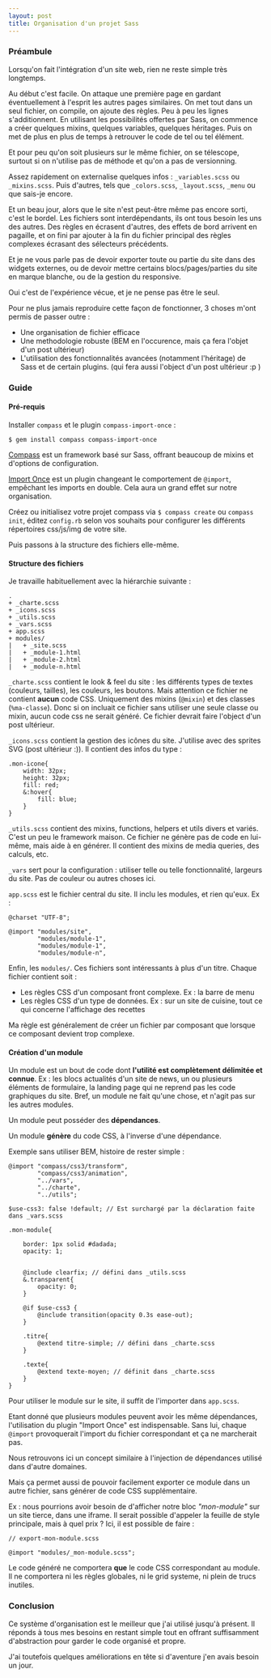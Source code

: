 ```yaml
---
layout: post
title: Organisation d'un projet Sass
---
```


### Préambule

Lorsqu'on fait l'intégration d'un site web, rien ne reste simple très longtemps.

Au début c'est facile. On attaque une première page en gardant éventuellement à l'esprit les autres pages similaires. On met tout dans un seul fichier, on compile, on ajoute des règles. Peu à peu les lignes s'additionnent. En utilisant les possibilités offertes par Sass, on commence a créer quelques mixins, quelques variables, quelques héritages. Puis on met de plus en plus de temps à retrouver le code de tel ou tel élément.

Et pour peu qu'on soit plusieurs sur le même fichier, on se télescope, surtout si on n'utilise pas de méthode et qu'on a pas de versionning.

Assez rapidement on externalise quelques infos : ``_variables.scss`` ou ``_mixins.scss``. Puis d'autres, tels que ``_colors.scss``, ``_layout.scss``, ``_menu`` ou que sais-je encore.

Et un beau jour, alors que le site n'est peut-être même pas encore sorti, c'est le bordel. Les fichiers sont interdépendants, ils ont tous besoin les uns des autres. Des règles en écrasent d'autres, des effets de bord arrivent en pagaille, et on fini par ajouter à la fin du fichier principal des règles complexes écrasant des sélecteurs précédents.

Et je ne vous parle pas de devoir exporter toute ou partie du site dans des widgets externes, ou de devoir mettre certains blocs/pages/parties du site en marque blanche, ou de la gestion du responsive.

Oui c'est de l'expérience vécue, et je ne pense pas être le seul.

Pour ne plus jamais reproduire cette façon de fonctionner, 3 choses m'ont permis de passer outre :

- Une organisation de fichier efficace
- Une methodologie robuste (BEM en l'occurence, mais ça fera l'objet d'un post ultérieur)
- L'utilisation des fonctionnalités avancées (notamment l'héritage) de Sass et de certain plugins. (qui fera aussi l'object d'un post ultérieur :p )


### Guide


#### Pré-requis

Installer ``compass`` et le plugin ``compass-import-once`` :

```$ gem install compass compass-import-once```
    

[Compass](http://compass-style.org/) est un framework basé sur Sass, offrant beaucoup de mixins et d'options de configuration.

[Import Once](https://github.com/Compass/compass/tree/master/import-once) est un plugin changeant le comportement de ``@import``, empêchant les imports en double. Cela aura un grand effet sur notre organisation.

Créez ou initialisez votre projet compass via ``$ compass create`` ou ``compass init``, éditez ``config.rb`` selon vos souhaits pour configurer les différents répertoires css/js/img de votre site.

Puis passons à la structure des fichiers elle-même.

#### Structure des fichiers

Je travaille habituellement avec la hiérarchie suivante :

    .
    + _charte.scss
    + _icons.scss
    + _utils.scss
    + _vars.scss
    + app.scss
    + modules/
    |   + _site.scss
    |   + _module-1.html
    |   + _module-2.html
    |   + _module-n.html


``_charte.scss`` contient le look & feel du site : les différents types de textes (couleurs, tailles), les couleurs, les boutons. Mais attention ce fichier ne contient **aucun** code CSS. Uniquement des mixins (``@mixin``) et des classes (``%ma-classe``). Donc si on incluait ce fichier sans utiliser une seule classe ou mixin, aucun code css ne serait généré. Ce fichier devrait faire l'object d'un post ultérieur.

``_icons.scss`` contient la gestion des icônes du site. J'utilise avec des sprites SVG (post ultérieur :)). Il contient des infos du type :

    .mon-icone{
        width: 32px;
        height: 32px;
        fill: red;
        &:hover{
            fill: blue;
        }
    }

``_utils.scss`` contient des mixins, functions, helpers et utils divers et variés. C'est un peu le framework maison. Ce fichier ne génère pas de code en lui-même, mais aide à en générer. Il contient des mixins de media queries, des calculs, etc.

``_vars`` sert pour la configuration : utiliser telle ou telle fonctionnalité, largeurs du site. Pas de couleur ou autres choses ici.

``app.scss`` est le fichier central du site. Il inclu les modules, et rien qu'eux. Ex : 

    @charset "UTF-8";

    @import "modules/site",
            "modules/module-1",
            "modules/module-1",
            "modules/module-n",

Enfin, les ``modules/``. Ces fichiers sont intéressants à plus d'un titre. Chaque fichier contient soit :

* Les règles CSS d'un composant front complexe. Ex : la barre de menu
* Les règles CSS d'un type de données. Ex : sur un site de cuisine, tout ce qui concerne l'affichage des recettes

Ma règle est généralement de créer un fichier par composant que lorsque ce composant devient trop complexe.

#### Création d'un module

Un module est un bout de code dont **l'utilité est complètement délimitée et connue**. Ex : les blocs actualités d'un site de news, un ou plusieurs éléments de formulaire, la landing page qui ne reprend pas les code graphiques du site. Bref, un module ne fait qu'une chose, et n'agit pas sur les autres modules.

Un module peut posséder des **dépendances**.

Un module **génère** du code CSS, à l'inverse d'une dépendance.

Exemple sans utiliser BEM, histoire de rester simple :


    @import "compass/css3/transform",
            "compass/css3/animation",
            "../vars",
            "../charte",
            "../utils";

    $use-css3: false !default; // Est surchargé par la déclaration faite dans _vars.scss

    .mon-module{
    
        border: 1px solid #dadada;
        opacity: 1;
        
        
        @include clearfix; // défini dans _utils.scss
        &.transparent{
            opacity: 0;
        }
    
        @if $use-css3 {
            @include transition(opacity 0.3s ease-out);
        }
    
        .titre{
            @extend titre-simple; // défini dans _charte.scss
        }
        
        .texte{
            @extend texte-moyen; // définit dans _charte.scss
        }
    }

Pour utiliser le module sur le site, il suffit de l'importer dans ``app.scss``.

Etant donné que plusieurs modules peuvent avoir les même dépendances, l'utilisation du plugin "Import Once" est indispensable. Sans lui, chaque ``@import`` provoquerait l'import du fichier correspondant et ça ne marcherait pas.

Nous retrouvons ici un concept similaire à l'injection de dépendances utilisé dans d'autre domaines.

Mais ça permet aussi de pouvoir facilement exporter ce module dans un autre fichier, sans générer de code CSS supplémentaire.

Ex : nous pourrions avoir besoin de d'afficher notre bloc _"mon-module"_ sur un site tierce, dans une iframe. Il serait possible d'appeler la feuille de style principale, mais à quel prix ? Ici, il est possible de faire :

    // export-mon-module.scss
    
    @import "modules/_mon-module.scss";

Le code généré ne comportera **que** le code CSS correspondant au module. Il ne comportera ni les règles globales, ni le grid systeme, ni plein de trucs inutiles.

### Conclusion

Ce système d'organisation est le meilleur que j'ai utilisé jusqu'à présent. Il réponds à tous mes besoins en restant simple tout en offrant suffisamment d'abstraction pour garder le code organisé et propre.

J'ai toutefois quelques améliorations en tête si d'aventure j'en avais besoin un jour.
